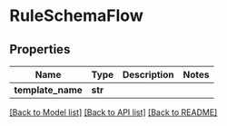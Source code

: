 # RuleSchemaFlow

## Properties
Name | Type | Description | Notes
------------ | ------------- | ------------- | -------------
**template_name** | **str** |  | 

[[Back to Model list]](../README.md#documentation-for-models) [[Back to API list]](../README.md#documentation-for-api-endpoints) [[Back to README]](../README.md)


